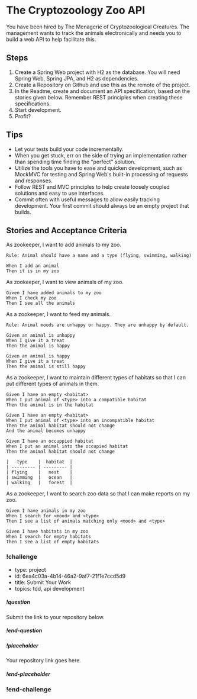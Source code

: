 # The Cryptozoology Zoo API

You have been hired by The Menagerie of Cryptozoological Creatures. The management wants to track the animals
electronically and needs you to build a web API to help facilitate this.

## Steps

1. Create a Spring Web project with H2 as the database. You will need Spring Web, Spring JPA, and H2 as dependencies.
2. Create a Repository on Github and use this as the remote of the project.
3. In the Readme, create and document an API specification, based on the stories given below. Remember REST principles
   when creating these specifications.
4. Start development.
5. Profit?

## Tips

* Let your tests build your code incrementally.
* When you get stuck, err on the side of trying an implementation rather than spending time finding the "perfect"
  solution.
* Utilize the tools you have to ease and quicken development, such as MockMVC for testing and Spring Web's built-in
  processing of requests and responses.
* Follow REST and MVC principles to help create loosely coupled solutions and easy to use interfaces.
* Commit often with useful messages to allow easily tracking development. Your first commit should always be an empty
  project that builds.

## Stories and Acceptance Criteria

As zookeeper, I want to add animals to my zoo.

```gherkin
Rule: Animal should have a name and a type (flying, swimming, walking)

When I add an animal
Then it is in my zoo
```

As zookeeper, I want to view animals of my zoo.

```gherkin
Given I have added animals to my zoo
When I check my zoo
Then I see all the animals
```

As a zookeeper, I want to feed my animals.

```gherkin
Rule: Animal moods are unhappy or happy. They are unhappy by default.

Given an animal is unhappy
When I give it a treat
Then the animal is happy

Given an animal is happy
When I give it a treat
Then the animal is still happy
```

As a zookeeper, I want to maintain different types of habitats so that I can put different types of animals in them.

```gherkin
Given I have an empty <habitat>
When I put animal of <type> into a compatible habitat
Then the animal is in the habitat

Given I have an empty <habitat>
When I put animal of <type> into an incompatible habitat
Then the animal habitat should not change
And the animal becomes unhappy

Given I have an occuppied habitat
When I put an animal into the occupied habitat
Then the animal habitat should not change

|   type    |  habitat  |
| --------- | --------- |
| flying    |   nest    |
| swimming  |   ocean   |
| walking   |   forest  |

```

As a zookeeper, I want to search zoo data so that I can make reports on my zoo.

```gherkin
Given I have animals in my zoo
When I search for <mood> and <type>
Then I see a list of animals matching only <mood> and <type>

Given I have habitats in my zoo
When I search for empty habitats
Then I see a list of empty habitats
```

<!--BEGIN CHALLENGE-->

### !challenge

* type: project
* id: 6ea4c03a-4b14-46a2-9af7-21f1e7ccd5d9
* title: Submit Your Work
* topics: tdd, api development

##### !question

Submit the link to your repository below.

##### !end-question

##### !placeholder

Your repository link goes here.

##### !end-placeholder

### !end-challenge

<!--END CHALLENGE-->